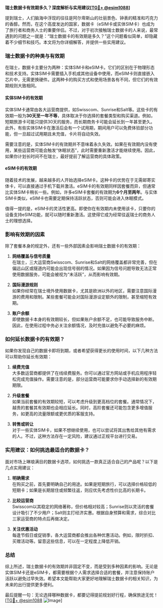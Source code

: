 **瑞士数据卡有效期多久？深度解析与实用建议[[TG💪+ @esim1088](https://t.me/s/esim1088)]**

提到瑞士，人们脑海中浮现的往往是阿尔卑斯山的壮丽景色、钟表的精准和巧克力的香醇。然而，在这个高度发达的国家，数据卡（eSIM卡或实体SIM卡）也成为了旅行者和商务人士的重要伴侣。不过，对于初次接触瑞士数据卡的人来说，最常遇到的问题之一就是：“瑞士数据卡的有效期是多久？”这个问题看似简单，却隐藏着不少细节和技巧。本文将为你详细解答，并提供一些实用建议。

### 瑞士数据卡的种类与有效期

在瑞士，数据卡主要分为两种：实体SIM卡和eSIM卡。它们的区别在于物理形态和技术支持。实体SIM卡需要插入手机或其他设备中使用，而eSIM卡则直接嵌入芯片中，无需更换硬件。这两种卡的购买方式和使用场景各有不同，但它们的有效期规则大致相同。

#### 实体SIM卡的有效期

实体SIM卡通常由各大运营商提供，如Swisscom、Sunrise和Salt等。这些卡的有效期一般为**30天至一年不等**，具体取决于你选择的套餐类型和购买渠道。例如，短期旅游卡可能只提供30天的服务，而长期商务卡可能会延长到一年甚至更久。此外，有些实体SIM卡在激活后会有一个试用期，期间用户可以免费体验部分功能，但一旦超过试用期且未充值，卡片将自动失效。

需要注意的是，实体SIM卡的有效期并不意味着永久失效。如果在有效期内没有使用，某些运营商可能会触发“休眠状态”，此时需要重新激活才能继续使用。因此，如果你计划长时间不在瑞士，最好提前了解运营商的具体政策。

#### eSIM卡的有效期

随着技术的发展，越来越多的人开始选择eSIM卡。这种卡的优势在于无需邮寄实体卡，可以直接通过手机下载并激活。eSIM卡的有效期同样因套餐而异，但通常比实体SIM卡稍长一些。例如，许多eSIM卡套餐的有效期为**6个月至两年**。与实体SIM卡类似，eSIM卡也需要定期保持活跃状态，否则可能会进入休眠模式。

值得一提的是，eSIM卡的灵活性更高。即使你在有效期内未使用该卡，只要你的设备支持eSIM功能，就可以随时重新激活。这使得它成为经常往返瑞士的商务人士的理想选择。

### 影响有效期的因素

除了套餐本身的规定外，还有一些外部因素会影响瑞士数据卡的有效期：

1. **网络覆盖与信号质量**  
   在瑞士，三大运营商Swisscom、Sunrise和Salt的网络覆盖都非常完善，但在偏远山区或隧道内可能会出现信号弱的情况。如果因为信号问题导致无法正常使用数据服务，可能会被视为“未活跃”，从而影响有效期。

2. **国际漫游规则**  
   如果你经常在瑞士境外使用数据卡，尤其是欧洲以外的地区，需要注意国际漫游的费用和限制。某些套餐可能会对国际漫游设定额外的限制，甚至缩短有效期。

3. **账户余额**  
   即使数据卡本身的有效期较长，但如果账户余额不足，也可能导致服务中断。因此，在使用过程中务必关注余额情况，及时充值以避免不必要的麻烦。

### 如何延长数据卡的有效期？

如果你发现自己的数据卡即将到期，或者希望获得更长的使用时间，以下几种方法可以帮助你延长有效期：

1. **续费充值**  
   大多数运营商都提供了在线续费服务。你可以通过官方网站或手机应用程序轻松完成充值操作。需要注意的是，部分运营商可能要求你手动选择新的有效期期限。

2. **升级套餐**  
   如果当前套餐的有效期较短，可以考虑升级到更高档位的套餐。通常情况下，越贵的套餐其有效期也会相应延长。同时，高阶套餐还可能包含更多增值服务，如更高的流量限额或更优质的客服支持。

3. **转售或转让**  
   对于一些实体SIM卡，如果不想继续使用，也可以尝试将其出售给其他有需求的人。不过，这种方法存在一定风险，建议通过正规平台进行交易。

### 实用建议：如何挑选最适合的数据卡？

面对市场上琳琅满目的数据卡选项，如何挑选一款真正适合自己的产品呢？以下是几点实用建议：

1. **明确需求**  
   在购买之前，首先要明确自己的用途。如果是短期旅行，可以选择价格较低的短期卡；如果是长期居住或频繁往返，则应优先考虑性价比高的长期卡。

2. **比较运营商**  
   Swisscom以其稳定的网络著称，但价格相对较高；Sunrise则以灵活的套餐设计吸引了不少用户；Salt则主打经济实惠。根据自身预算和需求，综合对比三家运营商的特点后再做决定。

3. **关注优惠活动**  
   每逢节假日或促销季，各大运营商都会推出各种优惠活动。例如，限时折扣、买赠活动等。留意这些信息，可以在一定程度上降低开销。

### 总结

综上所述，瑞士数据卡的有效期并非固定不变，而是受到多种因素的影响。无论是实体SIM卡还是eSIM卡，都需要根据个人需求选择合适的套餐，并注意保持账户活跃以避免过早失效。希望本文能帮助大家更好地理解瑞士数据卡的相关知识，为未来的出行提供更多便利。

最后提醒一句：无论选择哪种数据卡，都要记得提前规划好行程，确保旅途无忧！[[TG💪+ @esim1088](https://t.me/s/esim1088) ![Image](https://i.postimg.cc/4NQfJmqS/Snipaste-2025-05-13-00-14-12.png)]